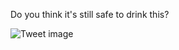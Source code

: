 Do you think it's still safe to drink this?


![Tweet image](/asset/crosspoast/GsPSBApbsAABKhh.jpg)

